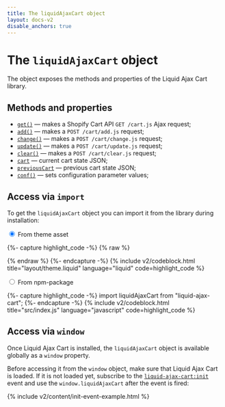 ```yaml
---
title: The liquidAjaxCart object
layout: docs-v2
disable_anchors: true
---
```


# The `liquidAjaxCart` object

<p class="lead" markdown="1">
The object exposes the methods and properties of the Liquid Ajax Cart library.
</p>

## Methods and properties

* [`get()`](/v2/docs/liquid-ajax-cart-get/) — makes a Shopify Cart API `GET /cart.js` Ajax request;
* [`add()`](/v2/docs/liquid-ajax-cart-add/) — makes a `POST /cart/add.js` request;
* [`change()`](/v2/docs/liquid-ajax-cart-change/) — makes a `POST /cart/change.js` request;
* [`update()`](/v2/docs/liquid-ajax-cart-update/) — makes a `POST /cart/update.js` request;
* [`clear()`](/v2/docs/liquid-ajax-cart-get/) — makes a `POST /cart/clear.js` request;
* [`cart`](/v2/docs/liquid-ajax-cart-cart/) — current cart state JSON;
* [`previousCart`](/v2/docs/liquid-ajax-cart-previous-cart/) — previous cart state JSON;
* [`conf()`](/v2/docs/liquid-ajax-cart-conf/) — sets configuration parameter values;

## Access via `import`

To get the `liquidAjaxCart` object you can import it from the library during installation:

<div class="tabs">

<input type="radio" name="import_types" id="import_type_asset" checked />
<label for="import_type_asset">From theme asset</label>
<div>

{%- capture highlight_code -%}
{% raw %}
<script type="module">
  import liquidAjaxCart from {% endraw %}{% include v2/last-release-file-name.html asset_url=true %}{% raw %};
</script>
{% endraw %}
{%- endcapture -%}
{% include v2/codeblock.html title="layout/theme.liquid" language="liquid" code=highlight_code %}

</div>

<input type="radio" name="import_types" id="import_type_npm" />
<label for="import_type_npm">From npm-package</label> 
<div>

{%- capture highlight_code -%}
import liquidAjaxCart from "liquid-ajax-cart";
{%- endcapture -%}
{% include v2/codeblock.html title="src/index.js" language="javascript" code=highlight_code %}

</div>

</div>

## Access via `window`

Once Liquid Ajax Cart is installed, the `liquidAjaxCart` object is available globally as a `window` property.

Before accessing it from the `window` object, make sure that Liquid Ajax Cart is loaded.
If it is not loaded yet, subscribe to the [`liquid-ajax-cart:init`](/v2/docs/init-event/) event 
and use the `window.liquidAjaxCart` after the event is fired:

{% include v2/content/init-event-example.html %}

